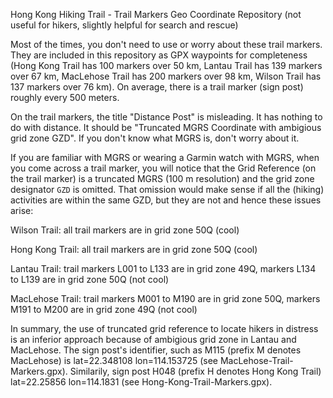 Hong Kong Hiking Trail - Trail Markers Geo Coordinate Repository (not useful for hikers, slightly helpful for search and rescue)

Most of the times, you don't need to use or worry about these trail markers.
They are included in this repository as GPX waypoints for completeness (Hong Kong Trail has 100 markers over 50 km, Lantau Trail has 139 markers over 67 km, MacLehose Trail has 200 markers over 98 km, Wilson Trail has 137 markers over 76 km). On average, there is a trail marker (sign post) roughly every 500 meters.

On the trail markers, the title "Distance Post" is misleading. It has nothing to do with distance. It should be "Truncated MGRS Coordinate with ambigious grid zone GZD". If you don't know what MGRS is, don't worry about it.

If you are familiar with MGRS or wearing a Garmin watch with MGRS, when you come across a trail marker, you will notice that the Grid Reference (on the trail marker) is a truncated MGRS (100 m resolution) and the grid zone designator `GZD` is omitted.
That omission would make sense if all the (hiking) activities are within the same GZD, but they are not and hence these issues arise:

Wilson Trail: all trail markers are in grid zone 50Q (cool)

Hong Kong Trail: all trail markers are in grid zone 50Q (cool)

Lantau Trail: trail markers L001 to L133 are in grid zone 49Q, markers L134 to L139 are in grid zone 50Q (not cool)

MacLehose Trail: trail markers M001 to M190 are in grid zone 50Q, markers M191 to M200 are in grid zone 49Q (not cool)

In summary, the use of truncated grid reference to locate hikers in distress is an inferior approach because of ambigious grid zone in Lantau and MacLehose. The sign post's identifier, such as M115 (prefix M denotes MacLehose) is lat=22.348108 lon=114.153725 (see MacLehose-Trail-Markers.gpx). Similarily, sign post H048 (prefix H denotes Hong Kong Trail) lat=22.25856 lon=114.1831 (see Hong-Kong-Trail-Markers.gpx).
